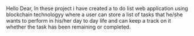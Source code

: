 Hello Dear, In these project i have created a to do list web application using blockchain technologyy where a user can store a list of tasks that he/she wants to perform in his/her day to day life and can keep a track on it whether the task has been remaining or completed.


